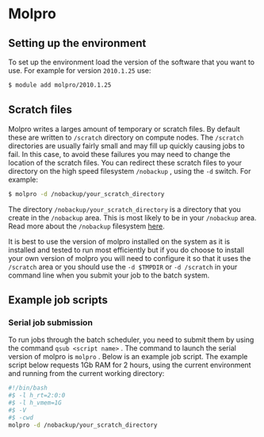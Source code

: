 # Molpro

## Setting up the environment

To set up the environment load the version of the software that you want to use. For example for version `2010.1.25` use:

```bash
$ module add molpro/2010.1.25
```

## Scratch files

Molpro writes a larges amount of temporary or scratch files. By default these are written to `/scratch` directory on compute nodes. The `/scratch` directories are usually fairly small and may fill up quickly causing jobs to fail. In this case, to avoid these failures you may need to change the location of the scratch files. You can redirect these scratch files to your directory on the high speed filesystem `/nobackup` , using the `-d` switch. For example:

```bash
$ molpro -d /nobackup/your_scratch_directory
```

The directory `/nobackup/your_scratch_directory` is a directory that you create in the `/nobackup` area. This is most likely to be in your `/nobackup` area. Read more about the `/nobackup` filesystem [here](../../getting_started/nobackup).

It is best to use the version of molpro installed on the system as it is installed and tested to run most efficiently but if you do choose to install your own version of molpro you will need to configure it so that it uses the `/scratch` area or you should use the `-d $TMPDIR` or `-d /scratch` in your command line when you submit your job to the batch system.

## Example job scripts

### Serial job submission

To run jobs through the batch scheduler, you need to submit them by using the command `qsub <script name>` . The command to launch the serial version of molpro is `molpro` . Below is an example job script. The example script below requests 1Gb RAM for 2 hours, using the current environment and running from the current working directory:

```bash
#!/bin/bash
#$ -l h_rt=2:0:0
#$ -l h_vmem=1G
#$ -V
#$ -cwd
molpro -d /nobackup/your_scratch_directory
```